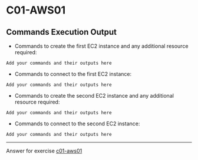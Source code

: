 # C01-AWS01

## Commands Execution Output

- Commands to create the first EC2 instance and any additional resource required:
```
Add your commands and their outputs here
```

- Commands to connect to the first EC2 instance:
```
Add your commands and their outputs here
```

- Commands to create the second EC2 instance and any additional resource required:
```
Add your commands and their outputs here
```

- Commands to connect to the second EC2 instance:
```
Add your commands and their outputs here
```

<!-- Don't change anything below this point-->
<!-- Before commiting, remove both commented lines--> 
***
Answer for exercise [c01-aws01](https://github.com/devopsacademyau/academy/blob/635775538e8ad7793b305f48064b09e23c626fb7/classes/01class/exercises/c01-aws01/README.md)